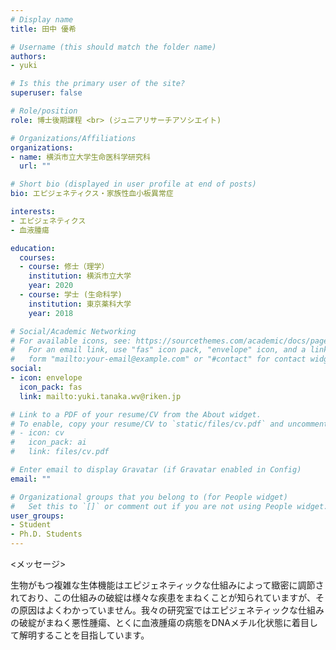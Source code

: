 ```yaml
---
# Display name
title: 田中 優希　

# Username (this should match the folder name)
authors:
- yuki

# Is this the primary user of the site?
superuser: false

# Role/position
role: 博士後期課程 <br> (ジュニアリサーチアソシエイト)

# Organizations/Affiliations
organizations:
- name: 横浜市立大学生命医科学研究科
  url: ""

# Short bio (displayed in user profile at end of posts)
bio: エピジェネティクス・家族性血小板異常症

interests:
- エピジェネティクス
- 血液腫瘍

education:
  courses:
  - course: 修士（理学）
    institution: 横浜市立大学
    year: 2020
  - course: 学士 (生命科学)
    institution: 東京薬科大学
    year: 2018

# Social/Academic Networking
# For available icons, see: https://sourcethemes.com/academic/docs/page-builder/#icons
#   For an email link, use "fas" icon pack, "envelope" icon, and a link in the
#   form "mailto:your-email@example.com" or "#contact" for contact widget.
social:
- icon: envelope
  icon_pack: fas
  link: mailto:yuki.tanaka.wv@riken.jp

# Link to a PDF of your resume/CV from the About widget.
# To enable, copy your resume/CV to `static/files/cv.pdf` and uncomment the lines below.
# - icon: cv
#   icon_pack: ai
#   link: files/cv.pdf

# Enter email to display Gravatar (if Gravatar enabled in Config)
email: ""

# Organizational groups that you belong to (for People widget)
#   Set this to `[]` or comment out if you are not using People widget.
user_groups:
- Student
- Ph.D. Students
---
```

<メッセージ> 

生物がもつ複雑な生体機能はエピジェネティックな仕組みによって緻密に調節されており、この仕組みの破綻は様々な疾患をまねくことが知られていますが、その原因はよくわかっていません。我々の研究室ではエピジェネティックな仕組みの破綻がまねく悪性腫瘍、とくに血液腫瘍の病態をDNAメチル化状態に着目して解明することを目指しています。 
